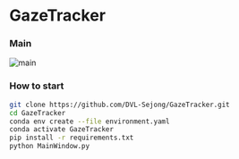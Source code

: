 # GazeTracker

### Main
![main](https://user-images.githubusercontent.com/33994508/212622788-f5b6a4d4-4433-4469-9f76-514ab2af745f.PNG)

### How to start
``` bash
git clone https://github.com/DVL-Sejong/GazeTracker.git
cd GazeTracker
conda env create --file environment.yaml
conda activate GazeTracker
pip install -r requirements.txt
python MainWindow.py
```
